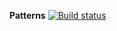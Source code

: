 **Patterns** [![Build status](https://ci.appveyor.com/api/projects/status/cuufoh7hn77thysl?svg=true)](https://ci.appveyor.com/project/Flayka/patterns)

